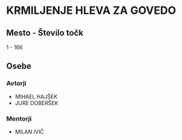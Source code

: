 # KRMILJENJE HLEVA ZA GOVEDO
## Mesto - Število točk
1 - 166
## Osebe
### Avtorji
 * MIHAEL HAJŠEK
 * JURE DOBERŠEK
### Mentorji
 * MILAN IVIČ